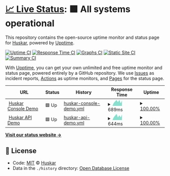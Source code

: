 # [📈 Live Status](https://huskar-org.github.io/uptime): <!--live status--> **🟩 All systems operational**

This repository contains the open-source uptime monitor and status page for [Huskar](https://huskar.org), powered by [Upptime](https://github.com/upptime/upptime).

[![Uptime CI](https://github.com/koj-co/upptime/workflows/Uptime%20CI/badge.svg)](https://github.com/koj-co/upptime/actions?query=workflow%3A%22Uptime+CI%22)
[![Response Time CI](https://github.com/koj-co/upptime/workflows/Response%20Time%20CI/badge.svg)](https://github.com/koj-co/upptime/actions?query=workflow%3A%22Response+Time+CI%22)
[![Graphs CI](https://github.com/koj-co/upptime/workflows/Graphs%20CI/badge.svg)](https://github.com/koj-co/upptime/actions?query=workflow%3A%22Graphs+CI%22)
[![Static Site CI](https://github.com/koj-co/upptime/workflows/Static%20Site%20CI/badge.svg)](https://github.com/koj-co/upptime/actions?query=workflow%3A%22Static+Site+CI%22)
[![Summary CI](https://github.com/koj-co/upptime/workflows/Summary%20CI/badge.svg)](https://github.com/koj-co/upptime/actions?query=workflow%3A%22Summary+CI%22)

With [Upptime](https://upptime.js.org), you can get your own unlimited and free uptime monitor and status page, powered entirely by a GitHub repository. We use [Issues](https://github.com/huskar-org/uptime/issues) as incident reports, [Actions](https://github.com/huskar-org/uptime/actions) as uptime monitors, and [Pages](https://huskar-org.github.io/uptime) for the status page.

<!--start: status pages-->
<!-- This summary is generated by Upptime (https://github.com/upptime/upptime) -->
<!-- Do not edit this manually, your changes will be overwritten -->
<!-- prettier-ignore -->
| URL | Status | History | Response Time | Uptime |
| --- | ------ | ------- | ------------- | ------ |
| <img alt="" src="https://favicons.githubusercontent.com/demo.huskar.org" height="13"> [Huskar Console Demo](https://demo.huskar.org) | 🟩 Up | [huskar-console-demo.yml](https://github.com/huskar-org/uptime/commits/HEAD/history/huskar-console-demo.yml) | <details><summary><img alt="Response time graph" src="./graphs/huskar-console-demo/response-time-week.png" height="20"> 689ms</summary><br><a href="https://huskar-org.github.io/uptime/history/huskar-console-demo"><img alt="Response time 718" src="https://img.shields.io/endpoint?url=https%3A%2F%2Fraw.githubusercontent.com%2Fhuskar-org%2Fuptime%2FHEAD%2Fapi%2Fhuskar-console-demo%2Fresponse-time.json"></a><br><a href="https://huskar-org.github.io/uptime/history/huskar-console-demo"><img alt="24-hour response time 433" src="https://img.shields.io/endpoint?url=https%3A%2F%2Fraw.githubusercontent.com%2Fhuskar-org%2Fuptime%2FHEAD%2Fapi%2Fhuskar-console-demo%2Fresponse-time-day.json"></a><br><a href="https://huskar-org.github.io/uptime/history/huskar-console-demo"><img alt="7-day response time 689" src="https://img.shields.io/endpoint?url=https%3A%2F%2Fraw.githubusercontent.com%2Fhuskar-org%2Fuptime%2FHEAD%2Fapi%2Fhuskar-console-demo%2Fresponse-time-week.json"></a><br><a href="https://huskar-org.github.io/uptime/history/huskar-console-demo"><img alt="30-day response time 643" src="https://img.shields.io/endpoint?url=https%3A%2F%2Fraw.githubusercontent.com%2Fhuskar-org%2Fuptime%2FHEAD%2Fapi%2Fhuskar-console-demo%2Fresponse-time-month.json"></a><br><a href="https://huskar-org.github.io/uptime/history/huskar-console-demo"><img alt="1-year response time 718" src="https://img.shields.io/endpoint?url=https%3A%2F%2Fraw.githubusercontent.com%2Fhuskar-org%2Fuptime%2FHEAD%2Fapi%2Fhuskar-console-demo%2Fresponse-time-year.json"></a></details> | <details><summary><a href="https://huskar-org.github.io/uptime/history/huskar-console-demo">100.00%</a></summary><a href="https://huskar-org.github.io/uptime/history/huskar-console-demo"><img alt="All-time uptime 99.98%" src="https://img.shields.io/endpoint?url=https%3A%2F%2Fraw.githubusercontent.com%2Fhuskar-org%2Fuptime%2FHEAD%2Fapi%2Fhuskar-console-demo%2Fuptime.json"></a><br><a href="https://huskar-org.github.io/uptime/history/huskar-console-demo"><img alt="24-hour uptime 100.00%" src="https://img.shields.io/endpoint?url=https%3A%2F%2Fraw.githubusercontent.com%2Fhuskar-org%2Fuptime%2FHEAD%2Fapi%2Fhuskar-console-demo%2Fuptime-day.json"></a><br><a href="https://huskar-org.github.io/uptime/history/huskar-console-demo"><img alt="7-day uptime 100.00%" src="https://img.shields.io/endpoint?url=https%3A%2F%2Fraw.githubusercontent.com%2Fhuskar-org%2Fuptime%2FHEAD%2Fapi%2Fhuskar-console-demo%2Fuptime-week.json"></a><br><a href="https://huskar-org.github.io/uptime/history/huskar-console-demo"><img alt="30-day uptime 100.00%" src="https://img.shields.io/endpoint?url=https%3A%2F%2Fraw.githubusercontent.com%2Fhuskar-org%2Fuptime%2FHEAD%2Fapi%2Fhuskar-console-demo%2Fuptime-month.json"></a><br><a href="https://huskar-org.github.io/uptime/history/huskar-console-demo"><img alt="1-year uptime 99.98%" src="https://img.shields.io/endpoint?url=https%3A%2F%2Fraw.githubusercontent.com%2Fhuskar-org%2Fuptime%2FHEAD%2Fapi%2Fhuskar-console-demo%2Fuptime-year.json"></a></details>
| <img alt="" src="https://favicons.githubusercontent.com/api.demo.huskar.org" height="13"> [Huskar API Demo](https://api.demo.huskar.org/api/health_check) | 🟩 Up | [huskar-api-demo.yml](https://github.com/huskar-org/uptime/commits/HEAD/history/huskar-api-demo.yml) | <details><summary><img alt="Response time graph" src="./graphs/huskar-api-demo/response-time-week.png" height="20"> 644ms</summary><br><a href="https://huskar-org.github.io/uptime/history/huskar-api-demo"><img alt="Response time 718" src="https://img.shields.io/endpoint?url=https%3A%2F%2Fraw.githubusercontent.com%2Fhuskar-org%2Fuptime%2FHEAD%2Fapi%2Fhuskar-api-demo%2Fresponse-time.json"></a><br><a href="https://huskar-org.github.io/uptime/history/huskar-api-demo"><img alt="24-hour response time 428" src="https://img.shields.io/endpoint?url=https%3A%2F%2Fraw.githubusercontent.com%2Fhuskar-org%2Fuptime%2FHEAD%2Fapi%2Fhuskar-api-demo%2Fresponse-time-day.json"></a><br><a href="https://huskar-org.github.io/uptime/history/huskar-api-demo"><img alt="7-day response time 644" src="https://img.shields.io/endpoint?url=https%3A%2F%2Fraw.githubusercontent.com%2Fhuskar-org%2Fuptime%2FHEAD%2Fapi%2Fhuskar-api-demo%2Fresponse-time-week.json"></a><br><a href="https://huskar-org.github.io/uptime/history/huskar-api-demo"><img alt="30-day response time 621" src="https://img.shields.io/endpoint?url=https%3A%2F%2Fraw.githubusercontent.com%2Fhuskar-org%2Fuptime%2FHEAD%2Fapi%2Fhuskar-api-demo%2Fresponse-time-month.json"></a><br><a href="https://huskar-org.github.io/uptime/history/huskar-api-demo"><img alt="1-year response time 718" src="https://img.shields.io/endpoint?url=https%3A%2F%2Fraw.githubusercontent.com%2Fhuskar-org%2Fuptime%2FHEAD%2Fapi%2Fhuskar-api-demo%2Fresponse-time-year.json"></a></details> | <details><summary><a href="https://huskar-org.github.io/uptime/history/huskar-api-demo">100.00%</a></summary><a href="https://huskar-org.github.io/uptime/history/huskar-api-demo"><img alt="All-time uptime 99.98%" src="https://img.shields.io/endpoint?url=https%3A%2F%2Fraw.githubusercontent.com%2Fhuskar-org%2Fuptime%2FHEAD%2Fapi%2Fhuskar-api-demo%2Fuptime.json"></a><br><a href="https://huskar-org.github.io/uptime/history/huskar-api-demo"><img alt="24-hour uptime 100.00%" src="https://img.shields.io/endpoint?url=https%3A%2F%2Fraw.githubusercontent.com%2Fhuskar-org%2Fuptime%2FHEAD%2Fapi%2Fhuskar-api-demo%2Fuptime-day.json"></a><br><a href="https://huskar-org.github.io/uptime/history/huskar-api-demo"><img alt="7-day uptime 100.00%" src="https://img.shields.io/endpoint?url=https%3A%2F%2Fraw.githubusercontent.com%2Fhuskar-org%2Fuptime%2FHEAD%2Fapi%2Fhuskar-api-demo%2Fuptime-week.json"></a><br><a href="https://huskar-org.github.io/uptime/history/huskar-api-demo"><img alt="30-day uptime 100.00%" src="https://img.shields.io/endpoint?url=https%3A%2F%2Fraw.githubusercontent.com%2Fhuskar-org%2Fuptime%2FHEAD%2Fapi%2Fhuskar-api-demo%2Fuptime-month.json"></a><br><a href="https://huskar-org.github.io/uptime/history/huskar-api-demo"><img alt="1-year uptime 99.98%" src="https://img.shields.io/endpoint?url=https%3A%2F%2Fraw.githubusercontent.com%2Fhuskar-org%2Fuptime%2FHEAD%2Fapi%2Fhuskar-api-demo%2Fuptime-year.json"></a></details>

<!--end: status pages-->

[**Visit our status website →**](https://huskar-org.github.io/uptime)

## 📄 License

- Code: [MIT](./LICENSE) © [Huskar](https://huskar.org)
- Data in the `./history` directory: [Open Database License](https://opendatacommons.org/licenses/odbl/1-0/)
